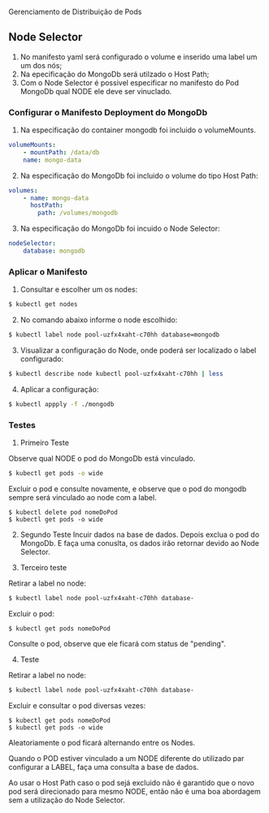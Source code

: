 <hh1>Gerenciamento de Distribuição de Pods</h1>

<h2>Node Selector</h2>

1. No manifesto yaml será configurado o volume e inserido uma label um um dos nós;
2. Na epecificação do MongoDb será utilzado o Host Path;
3. Com o Node Selector é possivel especificar no manifesto do Pod MongoDb qual NODE ele deve
ser vinuclado. 

<h3>Configurar o Manifesto Deployment do MongoDb</h3>

1. Na especificação do container mongodb foi incluido o volumeMounts.
``` yaml
volumeMounts:
    - mountPath: /data/db
    name: mongo-data
```

2. Na especificação do MongoDb foi incluido o volume do tipo Host Path:
``` yaml
volumes:
    - name: mongo-data
      hostPath:          
        path: /volumes/mongodb
```

3. Na especificação do MongoDb foi incuido o Node Selector:
``` yaml
nodeSelector:
    database: mongodb
```

<h3>Aplicar o Manifesto</h3>

1. Consultar e escolher um os nodes:
``` bash
$ kubectl get nodes
```

2. No comando abaixo informe o node escolhido:
``` bash
$ kubectl label node pool-uzfx4xaht-c70hh database=mongodb
```

3. Visualizar a configuração do Node, onde poderá ser localizado o label configurado:
``` bash
$ kubectl describe node kubectl pool-uzfx4xaht-c70hh | less
```

4. Aplicar a configuração:
``` bash
$ kubectl appply -f ./mongodb
```

<h3>Testes</h3>

1. Primeiro Teste

Observe qual NODE o pod do MongoDb está vinculado.
``` bash
$ kubectl get pods -o wide
```

Excluir o pod e consulte novamente, e observe que o pod do mongodb sempre será 
vinculado ao node com a label.
```
$ kubectl delete pod nomeDoPod
$ kubectl get pods -o wide
```

2. Segundo Teste
Incuir dados na base de dados.
Depois exclua o pod do MongoDb.
E faça uma conuslta, os dados irão retornar devido ao Node Selector.

3. Terceiro teste

Retirar a label no node:
``` bash
$ kubectl label node pool-uzfx4xaht-c70hh database-
``` 

Excluir o pod:
```
$ kubectl get pods nomeDoPod
```

Consulte o pod, observe que ele ficará com status de "pending".


4. Teste

Retirar a label no node:
``` bash
$ kubectl label node pool-uzfx4xaht-c70hh database-
``` 

Excluir e consultar o pod diversas vezes:
```
$ kubectl get pods nomeDoPod
$ kubectl get pods -o wide
```

Aleatoriamente o pod ficará alternando entre os Nodes.

Quando o POD estiver vinculado a um NODE diferente do utilizado par configurar a LABEL,
faça uma consulta a base de dados.

Ao usar o Host Path caso o pod sejá excluido não é garantido que o novo pod
será direcionado para mesmo NODE, então não é uma boa abordagem sem a utilização
do Node Selector.



